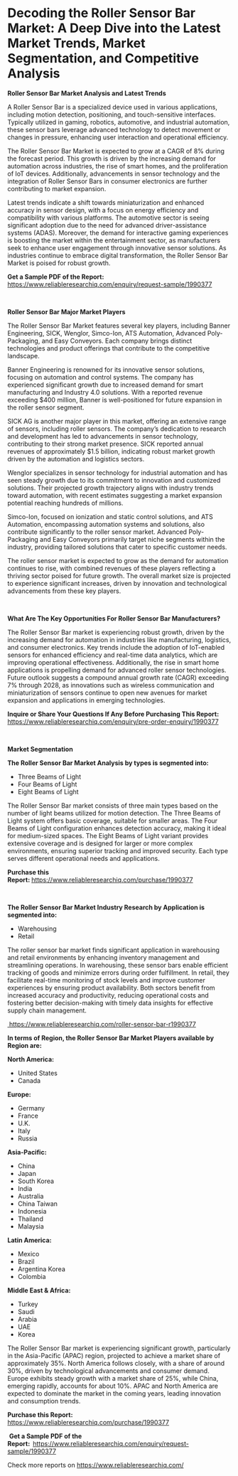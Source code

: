 <p><h1>Decoding the Roller Sensor Bar Market: A Deep Dive into the Latest Market Trends, Market Segmentation, and Competitive Analysis</h1></p><p><strong>Roller Sensor Bar Market Analysis and Latest Trends</strong></p>
<p><p>A Roller Sensor Bar is a specialized device used in various applications, including motion detection, positioning, and touch-sensitive interfaces. Typically utilized in gaming, robotics, automotive, and industrial automation, these sensor bars leverage advanced technology to detect movement or changes in pressure, enhancing user interaction and operational efficiency. </p><p>The Roller Sensor Bar Market is expected to grow at a CAGR of 8% during the forecast period. This growth is driven by the increasing demand for automation across industries, the rise of smart homes, and the proliferation of IoT devices. Additionally, advancements in sensor technology and the integration of Roller Sensor Bars in consumer electronics are further contributing to market expansion. </p><p>Latest trends indicate a shift towards miniaturization and enhanced accuracy in sensor design, with a focus on energy efficiency and compatibility with various platforms. The automotive sector is seeing significant adoption due to the need for advanced driver-assistance systems (ADAS). Moreover, the demand for interactive gaming experiences is boosting the market within the entertainment sector, as manufacturers seek to enhance user engagement through innovative sensor solutions. As industries continue to embrace digital transformation, the Roller Sensor Bar Market is poised for robust growth.</p></p>
<p><strong>Get a Sample PDF of the Report:&nbsp;</strong> <a href="https://www.reliableresearchiq.com/enquiry/request-sample/1990377?utm_campaign=1900&utm_medium=2&utm_source=Github&utm_content=ia&utm_term=13022025&utm_id=roller-sensor-bar">https://www.reliableresearchiq.com/enquiry/request-sample/1990377</a></p>
<p>&nbsp;</p>
<p><strong>Roller Sensor Bar Major Market Players</strong></p>
<p><p>The Roller Sensor Bar Market features several key players, including Banner Engineering, SICK, Wenglor, Simco-Ion, ATS Automation, Advanced Poly-Packaging, and Easy Conveyors. Each company brings distinct technologies and product offerings that contribute to the competitive landscape.</p><p>Banner Engineering is renowned for its innovative sensor solutions, focusing on automation and control systems. The company has experienced significant growth due to increased demand for smart manufacturing and Industry 4.0 solutions. With a reported revenue exceeding $400 million, Banner is well-positioned for future expansion in the roller sensor segment.</p><p>SICK AG is another major player in this market, offering an extensive range of sensors, including roller sensors. The company’s dedication to research and development has led to advancements in sensor technology, contributing to their strong market presence. SICK reported annual revenues of approximately $1.5 billion, indicating robust market growth driven by the automation and logistics sectors.</p><p>Wenglor specializes in sensor technology for industrial automation and has seen steady growth due to its commitment to innovation and customized solutions. Their projected growth trajectory aligns with industry trends toward automation, with recent estimates suggesting a market expansion potential reaching hundreds of millions.</p><p>Simco-Ion, focused on ionization and static control solutions, and ATS Automation, encompassing automation systems and solutions, also contribute significantly to the roller sensor market. Advanced Poly-Packaging and Easy Conveyors primarily target niche segments within the industry, providing tailored solutions that cater to specific customer needs.</p><p>The roller sensor market is expected to grow as the demand for automation continues to rise, with combined revenues of these players reflecting a thriving sector poised for future growth. The overall market size is projected to experience significant increases, driven by innovation and technological advancements from these key players.</p></p>
<p>&nbsp;</p>
<p><strong>What Are The Key Opportunities For Roller Sensor Bar Manufacturers?</strong></p>
<p><p>The Roller Sensor Bar market is experiencing robust growth, driven by the increasing demand for automation in industries like manufacturing, logistics, and consumer electronics. Key trends include the adoption of IoT-enabled sensors for enhanced efficiency and real-time data analytics, which are improving operational effectiveness. Additionally, the rise in smart home applications is propelling demand for advanced roller sensor technologies. Future outlook suggests a compound annual growth rate (CAGR) exceeding 7% through 2028, as innovations such as wireless communication and miniaturization of sensors continue to open new avenues for market expansion and applications in emerging technologies.</p></p>
<p><strong>Inquire or Share Your Questions If Any Before Purchasing This Report:</strong> <a href="https://www.reliableresearchiq.com/enquiry/pre-order-enquiry/1990377?utm_campaign=1900&utm_medium=2&utm_source=Github&utm_content=ia&utm_term=13022025&utm_id=roller-sensor-bar">https://www.reliableresearchiq.com/enquiry/pre-order-enquiry/1990377</a></p>
<p>&nbsp;</p>
<p><strong>Market Segmentation</strong></p>
<p><strong>The Roller Sensor Bar Market Analysis by types is segmented into:</strong></p>
<p><ul><li>Three Beams of Light</li><li>Four Beams of Light</li><li>Eight Beams of Light</li></ul></p>
<p><p>The Roller Sensor Bar market consists of three main types based on the number of light beams utilized for motion detection. The Three Beams of Light system offers basic coverage, suitable for smaller areas. The Four Beams of Light configuration enhances detection accuracy, making it ideal for medium-sized spaces. The Eight Beams of Light variant provides extensive coverage and is designed for larger or more complex environments, ensuring superior tracking and improved security. Each type serves different operational needs and applications.</p></p>
<p><strong>Purchase this Report:&nbsp;</strong><a href="https://www.reliableresearchiq.com/purchase/1990377?utm_campaign=1900&utm_medium=2&utm_source=Github&utm_content=ia&utm_term=13022025&utm_id=roller-sensor-bar">https://www.reliableresearchiq.com/purchase/1990377</a></p>
<p>&nbsp;</p>
<p><strong>The Roller Sensor Bar Market Industry Research by Application is segmented into:</strong></p>
<p><ul><li>Warehousing</li><li>Retail</li></ul></p>
<p><p>The roller sensor bar market finds significant application in warehousing and retail environments by enhancing inventory management and streamlining operations. In warehousing, these sensor bars enable efficient tracking of goods and minimize errors during order fulfillment. In retail, they facilitate real-time monitoring of stock levels and improve customer experiences by ensuring product availability. Both sectors benefit from increased accuracy and productivity, reducing operational costs and fostering better decision-making with timely data insights for effective supply chain management.</p></p>
<p><a href="https://www.reliableresearchiq.com/roller-sensor-bar-r1990377?utm_campaign=1900&utm_medium=2&utm_source=Github&utm_content=ia&utm_term=13022025&utm_id=roller-sensor-bar">&nbsp;https://www.reliableresearchiq.com/roller-sensor-bar-r1990377</a></p>
<p><strong>In terms of Region, the Roller Sensor Bar Market Players available by Region are:</strong></p>
<p>
    <p> <strong> North America: </strong>
        <ul>
            <li>United States</li>
            <li>Canada</li>
        </ul>
        </p> 
    <p> <strong> Europe: </strong>
        <ul>
            <li>Germany</li>
            <li>France</li>
            <li>U.K.</li>
            <li>Italy</li>
            <li>Russia</li>
        </ul>
        </p> 
    <p> <strong> Asia-Pacific: </strong>
        <ul>
            <li>China</li>
            <li>Japan</li>
            <li>South Korea</li>
            <li>India</li>
            <li>Australia</li>
            <li>China Taiwan</li>
            <li>Indonesia</li>
            <li>Thailand</li>
            <li>Malaysia</li>
        </ul>
        </p> 
    <p> <strong> Latin America: </strong>
        <ul>
            <li>Mexico</li>
            <li>Brazil</li>
            <li>Argentina Korea</li>
            <li>Colombia</li>
        </ul>
        </p> 
    <p> <strong> Middle East & Africa: </strong>
        <ul>
            <li>Turkey</li>
            <li>Saudi</li>
            <li>Arabia</li>
            <li>UAE</li>
            <li>Korea</li>
        </ul>
    </p>
    </p>
<p><p>The Roller Sensor Bar market is experiencing significant growth, particularly in the Asia-Pacific (APAC) region, projected to achieve a market share of approximately 35%. North America follows closely, with a share of around 30%, driven by technological advancements and consumer demand. Europe exhibits steady growth with a market share of 25%, while China, emerging rapidly, accounts for about 10%. APAC and North America are expected to dominate the market in the coming years, leading innovation and consumption trends.</p></p>
<p><strong>Purchase this Report: </strong><a href="https://www.reliableresearchiq.com/purchase/1990377?utm_campaign=1900&utm_medium=2&utm_source=Github&utm_content=ia&utm_term=13022025&utm_id=roller-sensor-bar">https://www.reliableresearchiq.com/purchase/1990377</a></p>
<p>&nbsp;<strong>Get a Sample PDF of the Report:&nbsp;&nbsp;</strong><a href="https://www.reliableresearchiq.com/enquiry/request-sample/1990377?utm_campaign=1900&utm_medium=2&utm_source=Github&utm_content=ia&utm_term=13022025&utm_id=roller-sensor-bar">https://www.reliableresearchiq.com/enquiry/request-sample/1990377</a></p>
<p><strong></strong></p>
<p>Check more reports on <a href="https://www.reliableresearchiq.com/?utm_campaign=1900&utm_medium=2&utm_source=Github&utm_content=ia&utm_term=13022025&utm_id=roller-sensor-bar">https://www.reliableresearchiq.com/</a></p>